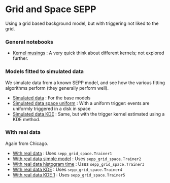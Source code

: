 # Grid and Space SEPP

Using a grid based background model, but with triggering not liked to the grid.


### General notebooks

- [Kernel musings](Kernel%20musings.ipynb) : A very quick think about different kernels; not explored further.


### Models fitted to simulated data

We simulate data from a known SEPP model, and see how the various fitting algorithms perform (they generally perform well).

- [Simulated data](Simulated%20data.ipynb) : For the base models
- [Simulated data space uniform](Simulated%20data%20space%20uniform.ipynb) : With a uniform trigger: events are uniformly triggered in a disk in space
- [Simulated data KDE](Simulated%20data%20KDE.ipynb) : Same, but with the trigger kernel estimated using a KDE method.


### With real data

Again from Chicago.

- [With real data](With%20real%20data.ipynb) : Uses `sepp_grid_space.Trainer1`
- [With real data simple model](With%20real%20data%20simple%20model.ipynb) : Uses `sepp_grid_space.Trainer2`
- [With real data histogram time](With%20real%20data%20histogram%20time.ipynb) : Uses `sepp_grid_space.Trainer3`
- [With real data KDE](With%20real%20data%20KDE.ipynb) : Uses `sepp_grid_space.Trainer4`
- [With real data KDE 1](With%20real%20data%20KDE%201.ipynb) : Uses `sepp_grid_space.Trainer5`

